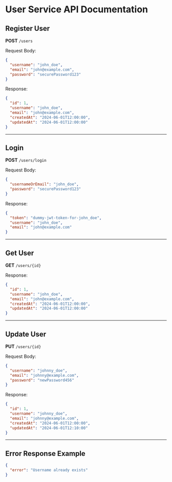 # User Service API Documentation

## Register User

**POST** `/users`

Request Body:
```json
{
  "username": "john_doe",
  "email": "john@example.com",
  "password": "securePassword123"
}
```

Response:
```json
{
  "id": 1,
  "username": "john_doe",
  "email": "john@example.com",
  "createdAt": "2024-06-01T12:00:00",
  "updatedAt": "2024-06-01T12:00:00"
}
```

---

## Login

**POST** `/users/login`

Request Body:
```json
{
  "usernameOrEmail": "john_doe",
  "password": "securePassword123"
}
```

Response:
```json
{
  "token": "dummy-jwt-token-for-john_doe",
  "username": "john_doe",
  "email": "john@example.com"
}
```

---

## Get User

**GET** `/users/{id}`

Response:
```json
{
  "id": 1,
  "username": "john_doe",
  "email": "john@example.com",
  "createdAt": "2024-06-01T12:00:00",
  "updatedAt": "2024-06-01T12:00:00"
}
```

---

## Update User

**PUT** `/users/{id}`

Request Body:
```json
{
  "username": "johnny_doe",
  "email": "johnny@example.com",
  "password": "newPassword456"
}
```

Response:
```json
{
  "id": 1,
  "username": "johnny_doe",
  "email": "johnny@example.com",
  "createdAt": "2024-06-01T12:00:00",
  "updatedAt": "2024-06-01T12:10:00"
}
```

---

## Error Response Example

```json
{
  "error": "Username already exists"
}
```
